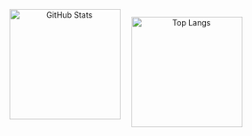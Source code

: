 <div align="center" style="display: flex; gap: 20px; justify-content: center;">
  <img 
    src="https://github-readme-stats.vercel.app/api?username=brunosantosss&show_icons=true&theme=dark" 
    alt="GitHub Stats"
    style="height: 200px;"
  />

  <img 
    src="https://github-readme-stats.vercel.app/api/top-langs/?username=brunosantosss&layout=compact&bg_color=151515&title_color=ffffff&text_color=9F9F9F" 
    alt="Top Langs"
    style="height: 200px;"
  />
</div>
